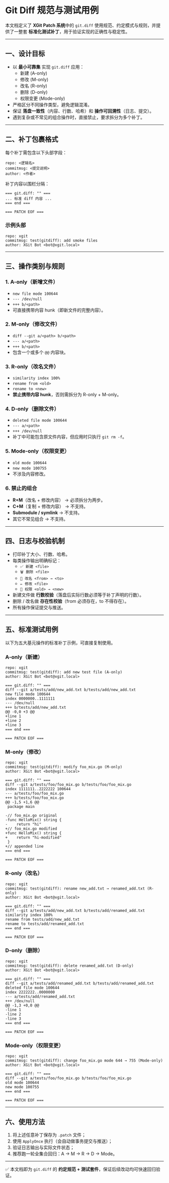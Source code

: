 # Git Diff 规范与测试用例

本文档定义了 **XGit Patch 系统**中的 `git.diff` 使用规范、约定模式与规则，并提供了一整套 **标准化测试补丁**，用于验证实现的正确性与稳定性。

---

## 一、设计目标

- 以 **最小可靠集** 实现 `git.diff` 应用：
  - 新建 (A-only)
  - 修改 (M-only)
  - 改名 (R-only)
  - 删除 (D-only)
  - 权限变更 (Mode-only)
- 严格区分不同操作类型，避免逻辑混淆。
- 保证 **落盘一致性**（内容、行数、哈希）和 **操作可回溯性**（日志、提交）。
- 遇到复杂或不常见的组合操作时，直接禁止，要求拆分为多个补丁。

---

## 二、补丁包裹格式

每个补丁需包含以下头部字段：

```
repo: <逻辑名>
commitmsg: <提交说明>
author: <作者>
```

补丁内容以围栏分隔：

```
=== git.diff: "" ===
... 标准 diff 内容 ...
=== end ===

=== PATCH EOF ===
```

### 示例头部

```
repo: xgit
commitmsg: test(gitdiff): add smoke files
author: XGit Bot <bot@xgit.local>
```

---

## 三、操作类别与规则

### 1. A-only（新增文件）
- `new file mode 100644`
- `--- /dev/null`
- `+++ b/<path>`
- 可直接携带内容 hunk（即新文件的完整内容）。

### 2. M-only（修改文件）
- `diff --git a/<path> b/<path>`
- `--- a/<path>`
- `+++ b/<path>`
- 包含一个或多个 `@@` 内容块。

### 3. R-only（改名文件）
- `similarity index 100%`
- `rename from <old>`
- `rename to <new>`
- **禁止携带内容 hunk**，否则需拆分为 R-only + M-only。

### 4. D-only（删除文件）
- `deleted file mode 100644`
- `--- a/<path>`
- `+++ /dev/null`
- 补丁中可能包含原文件内容，但应用时只执行 `git rm -f`。

### 5. Mode-only（权限变更）
- `old mode 100644`
- `new mode 100755`
- 不涉及内容修改。

### 6. 禁止的组合
- **R+M**（改名 + 修改内容） → 必须拆分为两步。  
- **C+M**（复制 + 修改内容） → 不支持。  
- **Submodule / symlink** → 不支持。  
- 其它不常见组合 → 不支持。

---

## 四、日志与校验机制

- 打印补丁大小、行数、哈希。  
- 每类操作输出明确标记：  
  - `✅ 新建 <file>`  
  - `🗑️ 删除 <file>`  
  - `🔧 改名 <from> → <to>`  
  - `✏️ 修改 <file>`  
  - `🔑 权限 <old> → <new>`  
- 新建文件做 **行数校验**（落盘后实际行数必须等于补丁声明的行数）。  
- 删除 / 改名做 **存在性校验**（from 必须存在，to 不得存在）。  
- 所有操作保证提交与推送。

---

## 五、标准测试用例

以下为五大基元操作的标准补丁示例，可直接复制使用。

### A-only（新建）
```
repo: xgit
commitmsg: test(gitdiff): add new test file (A-only)
author: XGit Bot <bot@xgit.local>

=== git.diff: "" ===
diff --git a/tests/add/new_add.txt b/tests/add/new_add.txt
new file mode 100644
index 0000000..1111111
--- /dev/null
+++ b/tests/add/new_add.txt
@@ -0,0 +3 @@
+line 1
+line 2
+line 3
=== end ===

=== PATCH EOF ===
```

### M-only（修改）
```
repo: xgit
commitmsg: test(gitdiff): modify foo_mix.go (M-only)
author: XGit Bot <bot@xgit.local>

=== git.diff: "" ===
diff --git a/tests/foo/foo_mix.go b/tests/foo/foo_mix.go
index 1111111..2222222 100644
--- a/tests/foo/foo_mix.go
+++ b/tests/foo/foo_mix.go
@@ -1,5 +1,6 @@
 package main

-// foo_mix.go original
-func HelloMix() string {
-    return "hi"
+// foo_mix.go modified
+func HelloMix() string {
+    return "hi-modified"
 }
+// appended line
=== end ===

=== PATCH EOF ===
```

### R-only（改名）
```
repo: xgit
commitmsg: test(gitdiff): rename new_add.txt → renamed_add.txt (R-only)
author: XGit Bot <bot@xgit.local>

=== git.diff: "" ===
diff --git a/tests/add/new_add.txt b/tests/add/renamed_add.txt
similarity index 100%
rename from tests/add/new_add.txt
rename to tests/add/renamed_add.txt
=== end ===

=== PATCH EOF ===
```

### D-only（删除）
```
repo: xgit
commitmsg: test(gitdiff): delete renamed_add.txt (D-only)
author: XGit Bot <bot@xgit.local>

=== git.diff: "" ===
diff --git a/tests/add/renamed_add.txt b/tests/add/renamed_add.txt
deleted file mode 100644
index 2222222..0000000
--- a/tests/add/renamed_add.txt
+++ /dev/null
@@ -1,3 +0,0 @@
-line 1
-line 2
-line 3
=== end ===

=== PATCH EOF ===
```

### Mode-only（权限变更）
```
repo: xgit
commitmsg: test(gitdiff): change foo_mix.go mode 644 → 755 (Mode-only)
author: XGit Bot <bot@xgit.local>

=== git.diff: "" ===
diff --git a/tests/foo/foo_mix.go b/tests/foo/foo_mix.go
old mode 100644
new mode 100755
=== end ===

=== PATCH EOF ===
```

---

## 六、使用方法

1. 将上述任意补丁保存为 `.patch` 文件；  
2. 使用 `ApplyOnce` 执行（会自动做事务提交与推送）；  
3. 验证日志输出与实际文件状态；  
4. 推荐跑一轮全集合回归：A → M → R → D → Mode。

---

✅ 本文档即为 `git.diff` 的 **约定规范 + 测试套件**，保证后续改动均可快速回归验证。
